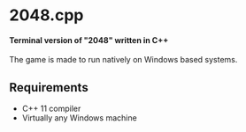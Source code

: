 # 2048.cpp
#### Terminal version of "2048" written in C++

The game is made to run natively on Windows based systems.

## Requirements
- C++ 11 compiler
- Virtually any Windows machine

